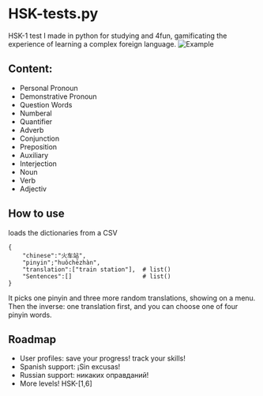 # HSK-tests.py
 HSK-1 test I made in python for studying and 4fun, gamificating the experience of learning a complex foreign language.
![Example](https://pbs.twimg.com/media/EYywU5BWsAMaoLA?format=png&name=900x900)
## Content:
- Personal Pronoun
- Demonstrative Pronoun
- Question Words
- Numberal
- Quantifier
- Adverb
- Conjunction
- Preposition
- Auxiliary
- Interjection
- Noun
- Verb
- Adjectiv

## How to use
loads the dictionaries from a CSV
```
{
	"chinese":"火车站",
	"pinyin";"huǒchēzhàn",
	"translation":["train station"],  # list()
	"Sentences":[]                    # list()
}
```
It picks one pinyin and three more random translations, showing on a menu.
Then the inverse: one translation first, and you can choose one of four pinyin words.

## Roadmap

- User profiles: save your progress! track your skills!
- Spanish support: ¡Sin excusas!
- Russian support: никаких оправданий!
- More levels! HSK-[1,6]
